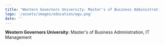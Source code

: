 ```yaml
---
title: "Western Governors University: Master's of Business Administration, IT Management"
logo: '/assets/images/education/wgu.png'
date: ''
---
```


**Western Governors University**: Master's of Business Administration, IT Management
